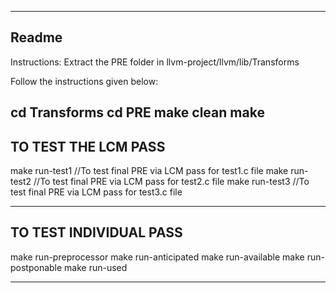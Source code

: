 -----------------------------------------------------------
Readme 
-----------------------------------------------------------
Instructions:
Extract the PRE folder in llvm-project/llvm/lib/Transforms

Follow the instructions given below:

cd Transforms
cd PRE
make clean
make
-----------------------------------------------------------
TO TEST THE LCM PASS
-----------------------------------------------------------

make run-test1      //To test final PRE via LCM pass for test1.c file
make run-test2      //To test final PRE via LCM pass for test2.c file
make run-test3      //To test final PRE via LCM pass for test3.c file

------------------------------------------------------------
TO TEST INDIVIDUAL PASS
------------------------------------------------------------
make run-preprocessor
make run-anticipated
make run-available
make run-postponable
make run-used

------------------------------------------------------------
